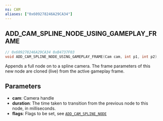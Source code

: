 ```yaml
---
ns: CAM
aliases: ["0x609278246A29CA34"]
---
```

## ADD_CAM_SPLINE_NODE_USING_GAMEPLAY_FRAME

```c
// 0x609278246A29CA34 0xB4737F03
void ADD_CAM_SPLINE_NODE_USING_GAMEPLAY_FRAME(Cam cam, int p1, int p2);
```

Appends a full node on to a spline camera. The frame parameters of this new node are cloned (live) from the active gameplay frame.

## Parameters
* **cam**: Camera handle
* **duration**: The time taken to transition from the previous node to this node, in milliseconds.
* **flags**: Flags to be set, see [`ADD_CAM_SPLINE_NODE`](#_0x8609C75EC438FB3B)
